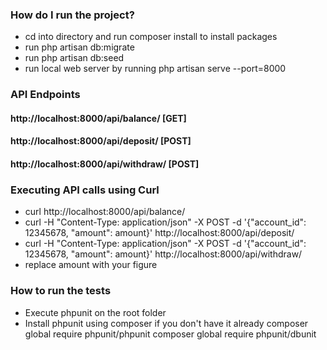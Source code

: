 ### How do I run the project? ###
* cd into directory and run composer install to install packages
* run php artisan db:migrate
* run php artisan db:seed
* run local web server by running php artisan serve --port=8000


### API Endpoints
#### http://localhost:8000/api/balance/           [GET]
#### http://localhost:8000/api/deposit/           [POST]
#### http://localhost:8000/api/withdraw/          [POST]

### Executing API calls using Curl

* curl http://localhost:8000/api/balance/ 
* curl -H "Content-Type: application/json" -X POST -d '{"account_id": 12345678, "amount": amount}' http://localhost:8000/api/deposit/
* curl -H "Content-Type: application/json" -X POST -d '{"account_id": 12345678, "amount": amount}' http://localhost:8000/api/withdraw/
* replace amount with your figure


### How to run the tests
* Execute phpunit on the root folder
* Install phpunit using composer if you don't have it already
composer global require phpunit/phpunit
composer global require phpunit/dbunit

